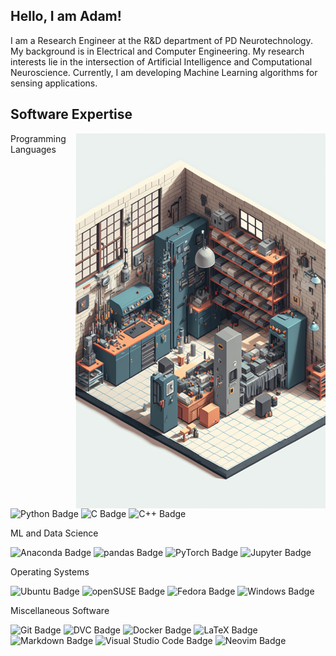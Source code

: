 ## Hello, I am Adam!

I am a Research Engineer at the R&D department of PD Neurotechnology. My background is in Electrical and Computer Engineering.
My research interests lie in the intersection of Artificial Intelligence and Computational Neuroscience.
Currently, I am developing Machine Learning algorithms for sensing applications.

## Software Expertise

<img align="right" width="400" src="assets/workshop.png">

Programming Languages

![Python Badge](https://img.shields.io/badge/Python-3776AB?logo=python&logoColor=fff&style=for-the-badge)
![C Badge](https://img.shields.io/badge/C-A8B9CC?logo=c&logoColor=fff&style=for-the-badge)
![C++ Badge](https://img.shields.io/badge/C++-00599C?logo=cplusplus&logoColor=fff&style=for-the-badge)

ML and Data Science

![Anaconda Badge](https://img.shields.io/badge/Anaconda-44A833?logo=anaconda&logoColor=fff&style=for-the-badge)
![pandas Badge](https://img.shields.io/badge/pandas-150458?logo=pandas&logoColor=fff&style=for-the-badge)
![PyTorch Badge](https://img.shields.io/badge/PyTorch-EE4C2C?logo=pytorch&logoColor=fff&style=for-the-badge)
![Jupyter Badge](https://img.shields.io/badge/Jupyter-F37626?logo=jupyter&logoColor=fff&style=for-the-badge)

Operating Systems

![Ubuntu Badge](https://img.shields.io/badge/Ubuntu-E95420?logo=ubuntu&logoColor=fff&style=for-the-badge)
![openSUSE Badge](https://img.shields.io/badge/openSUSE-73BA25?logo=opensuse&logoColor=fff&style=for-the-badge)
![Fedora Badge](https://img.shields.io/badge/Fedora-3776AB?&logo=fedora&logoColor=fff&style=for-the-badge)
![Windows Badge](https://img.shields.io/badge/Windows-0078D6?logo=windows&logoColor=fff&style=for-the-badge)

Miscellaneous Software

![Git Badge](https://img.shields.io/badge/Git-F05032?logo=git&logoColor=fff&style=for-the-badge)
![DVC Badge](https://img.shields.io/badge/DVC-13ADC7?logo=dvc&logoColor=fff&style=for-the-badge)
![Docker Badge](https://img.shields.io/badge/Docker-2496ED?logo=docker&logoColor=fff&style=for-the-badge)
![LaTeX Badge](https://img.shields.io/badge/LaTeX-008080?logo=latex&logoColor=fff&style=for-the-badge)
![Markdown Badge](https://img.shields.io/badge/Markdown-000?logo=markdown&logoColor=fff&style=for-the-badge)
![Visual Studio Code Badge](https://img.shields.io/badge/Visual%20Studio%20Code-007ACC?logo=visualstudiocode&logoColor=fff&style=for-the-badge)
![Neovim Badge](https://img.shields.io/badge/Neovim-57A143?logo=neovim&logoColor=fff&style=for-the-badge)

